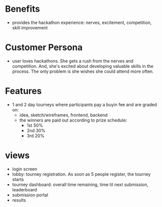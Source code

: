 # Benefits
- provides the hackathon experience: nerves, excitement, competition, skill improvement
# Customer Persona
- user loves hackathons. She gets a rush from the nerves and competition. And, she's excited about developing valuable skills in the process. The only problem is she wishes she could attend more often. 
# Features
- 1 and 2 day tourneys where participants pay a buyin fee and are graded on:
  - idea, sketch/wireframes, frontend, backend
  - the winners are paid out according to prize schedule:
    - 1st 50%
    - 2nd 30%
    - 3rd 20%
# views
- login screen
- lobby: tourney registration. As soon as 5 people register, the tourney starts
- tourney dashboard: overall time remaining, time til next submission, leaderboard
- submission portal
- results

